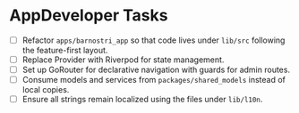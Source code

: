 # AppDeveloper Tasks

- [ ] Refactor `apps/barnostri_app` so that code lives under `lib/src` following the feature-first layout.
- [ ] Replace Provider with Riverpod for state management.
- [ ] Set up GoRouter for declarative navigation with guards for admin routes.
- [ ] Consume models and services from `packages/shared_models` instead of local copies.
- [ ] Ensure all strings remain localized using the files under `lib/l10n`.
